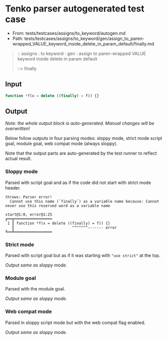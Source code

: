 # Tenko parser autogenerated test case

- From: tests/testcases/assigns/to_keyword/autogen.md
- Path: tests/testcases/assigns/to_keyword/gen/assign_to_paren-wrapped_VALUE_keyword_inside_delete_in_param_default/finally.md

> :: assigns : to keyword : gen : assign to paren-wrapped VALUE keyword inside delete in param default
>
> ::> finally

## Input


`````js
function *f(x = delete ((finally) = f)) {}
`````

## Output

_Note: the whole output block is auto-generated. Manual changes will be overwritten!_

Below follow outputs in four parsing modes: sloppy mode, strict mode script goal, module goal, web compat mode (always sloppy).

Note that the output parts are auto-generated by the test runner to reflect actual result.

### Sloppy mode

Parsed with script goal and as if the code did not start with strict mode header.

`````
throws: Parser error!
  Cannot use this name (`finally`) as a variable name because: Cannot never use this reserved word as a variable name

start@1:0, error@1:25
╔══╦═════════════════
 1 ║ function *f(x = delete ((finally) = f)) {}
   ║                          ^^^^^^^------- error
╚══╩═════════════════

`````

### Strict mode

Parsed with script goal but as if it was starting with `"use strict"` at the top.

_Output same as sloppy mode._

### Module goal

Parsed with the module goal.

_Output same as sloppy mode._

### Web compat mode

Parsed in sloppy script mode but with the web compat flag enabled.

_Output same as sloppy mode._
